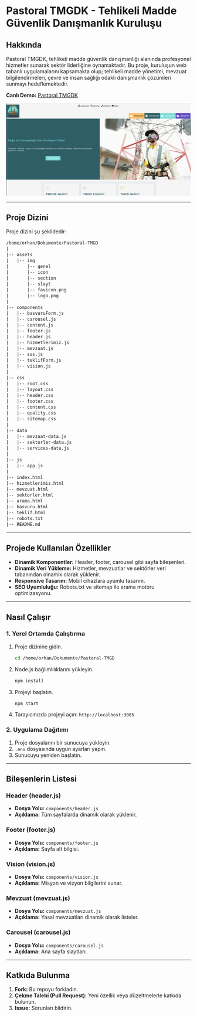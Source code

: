 # Pastoral TMGDK - Tehlikeli Madde Güvenlik Danışmanlık Kuruluşu

## Hakkında
Pastoral TMGDK, tehlikeli madde güvenlik danışmanlığı alanında profesyonel hizmetler sunarak sektör liderliğine oynamaktadır. Bu proje, kuruluşun web tabanlı uygulamalarını kapsamakta olup; tehlikeli madde yönetimi, mevzuat bilgilendirmeleri, çevre ve insan sağlığı odaklı danışmanlık çözümleri sunmayı hedeflemektedir.

**Canlı Demo:** [Pastoral TMGDK](https://www.pastoraltmgdk.com)

![Pastoral TMGDK Demo](assets/img/section/demo.png)

---

## Proje Dizini

Proje dizini şu şekildedir:

```
/home/orhan/Dokumente/Pastoral-TMGD
|
|-- assets
|   |-- img
|       |-- genel
|       |-- icon
|       |-- section
|       |-- slayt
|       |-- favicon.png
|       |-- logo.png
|
|-- components
|   |-- basvuruForm.js
|   |-- carousel.js
|   |-- content.js
|   |-- footer.js
|   |-- header.js
|   |-- hizmetlerimiz.js
|   |-- mevzuat.js
|   |-- sss.js
|   |-- teklifForm.js
|   |-- vision.js
|
|-- css
|   |-- root.css
|   |-- layout.css
|   |-- header.css
|   |-- footer.css
|   |-- content.css
|   |-- quality.css
|   |-- sitemap.css
|
|-- data
|   |-- mevzuat-data.js
|   |-- sektorler-data.js
|   |-- services-data.js
|
|-- js
|   |-- app.js
|
|-- index.html
|-- hizmetlerimiz.html
|-- mevzuat.html
|-- sektorler.html
|-- arama.html
|-- basvuru.html
|-- teklif.html
|-- robots.txt
|-- README.md
```

---

## Projede Kullanılan Özellikler
- **Dinamik Komponentler:** Header, footer, carousel gibi sayfa bileşenleri.
- **Dinamik Veri Yükleme:** Hizmetler, mevzuatlar ve sektörler veri tabanından dinamik olarak yüklenir.
- **Responsive Tasarım:** Mobil cihazlara uyumlu tasarım.
- **SEO Uyumluluğu:** Robots.txt ve sitemap ile arama motoru optimizasyonu.

---

## Nasıl Çalışır

### 1. Yerel Ortamda Çalıştırma
1. Proje dizinine gidin.
   ```bash
   cd /home/orhan/Dokumente/Pastoral-TMGD
   ```
2. Node.js bağlımlılıklarını yükleyin.
   ```bash
   npm install
   ```
3. Projeyi başlatın.
   ```bash
   npm start
   ```
4. Tarayıcınızda projeyi açın: `http://localhost:3005`

### 2. Uygulama Dağıtımı
1. Proje dosyalarını bir sunucuya yükleyin.
2. `.env` dosyasında uygun ayarları yapın.
3. Sunucuyu yeniden başlatın.

---

## Bileşenlerin Listesi

### Header (header.js)
- **Dosya Yolu:** `components/header.js`
- **Açıklama:** Tüm sayfalarda dinamik olarak yüklenir.

### Footer (footer.js)
- **Dosya Yolu:** `components/footer.js`
- **Açıklama:** Sayfa alt bilgisi.

### Vision (vision.js)
- **Dosya Yolu:** `components/vision.js`
- **Açıklama:** Misyon ve vizyon bilgilerini sunar.

### Mevzuat (mevzuat.js)
- **Dosya Yolu:** `components/mevzuat.js`
- **Açıklama:** Yasal mevzuatları dinamik olarak listeler.

### Carousel (carousel.js)
- **Dosya Yolu:** `components/carousel.js`
- **Açıklama:** Ana sayfa slaytları.

---

## Katkıda Bulunma
1. **Fork:** Bu repoyu forkladın.
2. **Çekme Talebi (Pull Request):** Yeni özellik veya düzeltmelerle katkıda bulunun.
3. **Issue:** Sorunları bildirin.


